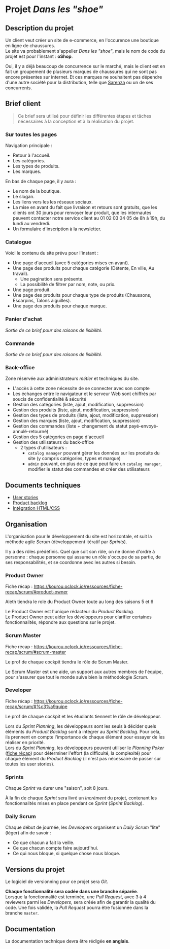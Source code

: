 # Projet _Dans les "shoe"_

## Description du projet

Un client veut créer un site de e-commerce, en l'occurence une boutique en ligne de chaussures.  
Le site va probablement s'appeller _Dans les "shoe"_, mais le nom de code du projet est pour l'instant : **oShop**.

Oui, il y a déjà beaucoup de concurrence sur le marché, mais le client est en fait un groupement de plusieurs marques de chaussures qui ne sont pas encore présentes sur internet. Et ces marques ne souhaitent pas dépendre d'une autre société pour la distribution, telle que [Sarenza](https://fr.wikipedia.org/wiki/Sarenza) ou un de ses concurrents.

## Brief client

> Ce brief sera utilisé pour définir les différentes étapes et tâches nécessaires à la conception et à la réalisation du projet.

### Sur toutes les pages

Navigation principale : 

- Retour à l'accueil.
- Les catégories.
- Les types de produits.
- Les marques.

En bas de chaque page, il y aura :

- Le nom de la boutique.
- Le slogan.
- Les liens vers les les réseaux sociaux.
- La mise en avant du fait que livraison et retours sont gratuits, que les clients ont 30 jours pour renvoyer leur produit, que les internautes peuvent contacter notre service client au 01 02 03 04 05 de 8h à 19h, du lundi au vendredi.
- Un formulaire d'inscription à la newsletter.

### Catalogue

Voici le contenu du site prévu pour l'instant :

- Une page d'accueil (avec 5 catégories mises en avant).
- Une page des produits pour chaque catégorie (Détente, En ville, Au travail).
  - Une pagination sera présente.
  - La possibilité de filtrer par nom, note, ou prix.
- Une page produit.
- Une page des produits pour chaque type de produits (Chaussons, Escarpins, Talons aiguilles).
- Une page des produits pour chaque marque.

### Panier d'achat

_Sortie de ce brief pour des raisons de lisibilité._

### Commande

_Sortie de ce brief pour des raisons de lisibilité._

### Back-office

Zone réservée aux administrateurs _métier_ et techniques du site.

- L'accès à cette zone nécessite de se connecter avec son compte
- Les échanges entre le navigateur et le serveur Web sont chiffrés par soucis de confidentialité & sécurité
- Gestion des catégories (liste, ajout, modification, suppression)
- Gestion des produits (liste, ajout, modification, suppression)
- Gestion des types de produits (liste, ajout, modification, suppression)
- Gestion des marques (liste, ajout, modification, suppression)
- Gestion des commandes (liste + changement du statut payé-envoyé-annulé-retourné)
- Gestion des 5 catégories en page d'accueil
- Gestion des utilisateurs du back-office
  - 2 types d'utilisateurs :
    - `catalog manager` pouvant gérer les données sur les produits du site (y compris catégories, types et marque)
    - `admin` pouvant, en plus de ce que peut faire un `catalog manager`, modifier le statut des commandes et créer des utilisateurs

## Documents techniques

- [User stories](docs/user_stories.md)
- [Product backlog](docs/product_backlog.md)
- [Intégration HTML/CSS](docs/html-css/)

## Organisation

L'organisation pour le développement du site est horizontale, et suit la méthode agile _Scrum_ (développement itératif par _Sprints_).

Il y a des rôles prédéfinis. Quel que soit son rôle, on ne donne d'ordre à personne : chaque personne qui assume un rôle s'occupe de sa partie, de ses responsabilités, et se coordonne avec les autres si besoin.

### Product Owner

Fiche récap : https://kourou.oclock.io/ressources/fiche-recap/scrum/#product-owner

Aleth tiendra le role du Product Owner toute au long des saisons 5 et 6

Le Product Owner est l'unique rédacteur du _Product Backlog_.  
Le Product Owner peut aider les développeurs pour clarifier certaines fonctionnalités, répondre aux questions sur le projet.

### Scrum Master

Fiche récap : https://kourou.oclock.io/ressources/fiche-recap/scrum/#scrum-master

Le prof de chaque cockpit tiendra le rôle de Scrum Master.

Le Scrum Master est une aide, un support aux autres membres de l'équipe, pour s'assurer que tout le monde suive bien la méthodologie _Scrum_.

### Developer

Fiche récap : https://kourou.oclock.io/ressources/fiche-recap/scrum/#%c3%a9quipe

Le prof de chaque cockpit et les étudiants tiennent le rôle de développeur.

Lors du _Sprint Planning_, les développeurs sont les seuls à décider quels éléments du _Product Backlog_ sont à intégrer au _Sprint Backlog_. Pour cela, ils prennent en compte l'importance de chaque élément pour essayer de les réaliser en priorité.  
Lors du _Sprint Planning_, les développeurs peuvent utiliser le _Planning Poker_ ([fiche récap](https://kourou.oclock.io/ressources/fiche-recap/scrum/#sprint-planning)) pour déterminer l'effort (la difficulté, la complexité) pour chaque élément du _Product Backlog_ (il n'est pas nécessaire de passer sur toutes les user stories).

### Sprints

Chaque _Sprint_ va durer une "saison", soit 8 jours.

À la fin de chaque _Sprint_ sera livré un _Incrément_ du projet, contenant les fonctionnalités mises en place pendant ce _Sprint_ (_Sprint Backlog_).

### Daily Scrum

Chaque début de journée, les _Developers_ organisent un _Daily Scrum_ "lite" (léger) afin de savoir :

- Ce que chacun a fait la veille.
- Ce que chacun compte faire aujourd'hui.
- Ce qui nous bloque, si quelque chose nous bloque.

## Versions du projet

Le logiciel de versionning pour ce projet sera _Git_.

**Chaque fonctionnalité sera codée dans une branche séparée**.  
Lorsque la fonctionnalité est terminée, une _Pull Request_, avec 3 à 4 reviewers parmi les _Developers_, sera créée afin de garantir la qualité du code. Une fois validée, la _Pull Request_ pourra être fusionnée dans la branche `master`.

## Documentation

La documentation technique devra être rédigée **en anglais**.
